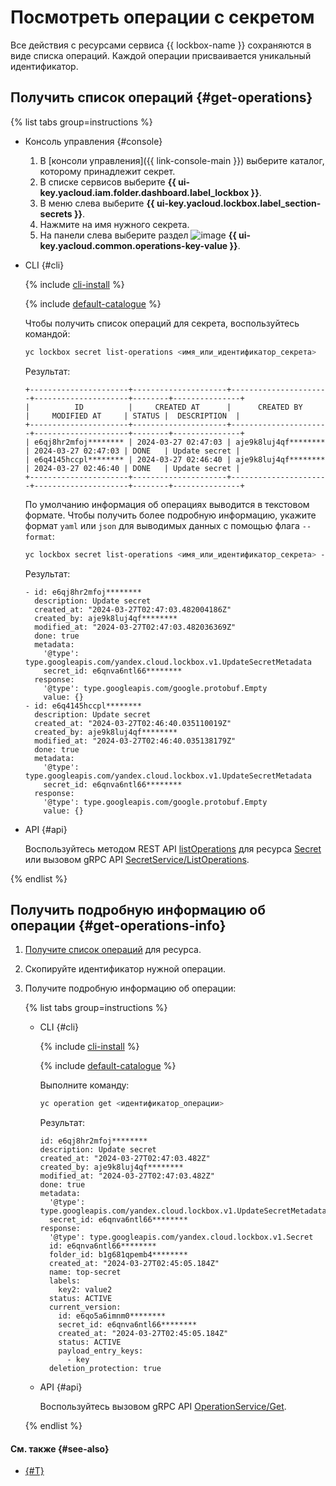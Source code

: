 # Посмотреть операции с секретом

Все действия с ресурсами сервиса {{ lockbox-name }} сохраняются в виде списка операций. Каждой операции присваивается уникальный идентификатор.

## Получить список операций {#get-operations}

{% list tabs group=instructions %}

- Консоль управления {#console}

    1. В [консоли управления]({{ link-console-main }}) выберите каталог, которому принадлежит секрет.
    1. В списке сервисов выберите **{{ ui-key.yacloud.iam.folder.dashboard.label_lockbox }}**.
    1. В меню слева выберите **{{ ui-key.yacloud.lockbox.label_section-secrets }}**.
    1. Нажмите на имя нужного секрета.
    1. На панели слева выберите раздел ![image](../../_assets/operations.svg) **{{ ui-key.yacloud.common.operations-key-value }}**.

- CLI {#cli}

  {% include [cli-install](../../_includes/cli-install.md) %}

  {% include [default-catalogue](../../_includes/default-catalogue.md) %}

  Чтобы получить список операций для секрета, воспользуйтесь командой:

  ```bash
  yc lockbox secret list-operations <имя_или_идентификатор_секрета>
  ```

  Результат:

  ```text
  +----------------------+---------------------+----------------------+---------------------+--------+---------------+
  |          ID          |     CREATED AT      |      CREATED BY      |     MODIFIED AT     | STATUS |  DESCRIPTION  |
  +----------------------+---------------------+----------------------+---------------------+--------+---------------+
  | e6qj8hr2mfoj******** | 2024-03-27 02:47:03 | aje9k8luj4qf******** | 2024-03-27 02:47:03 | DONE   | Update secret |
  | e6q4145hccpl******** | 2024-03-27 02:46:40 | aje9k8luj4qf******** | 2024-03-27 02:46:40 | DONE   | Update secret |
  +----------------------+---------------------+----------------------+---------------------+--------+---------------+
  ```

  По умолчанию информация об операциях выводится в текстовом формате. Чтобы получить более подробную информацию, укажите формат `yaml` или `json` для выводимых данных с помощью флага `--format`:

  ```bash
  yc lockbox secret list-operations <имя_или_идентификатор_секрета> --format yaml
  ```

  Результат:

  ```text
  - id: e6qj8hr2mfoj********
    description: Update secret
    created_at: "2024-03-27T02:47:03.482004186Z"
    created_by: aje9k8luj4qf********
    modified_at: "2024-03-27T02:47:03.482036369Z"
    done: true
    metadata:
      '@type': type.googleapis.com/yandex.cloud.lockbox.v1.UpdateSecretMetadata
      secret_id: e6qnva6ntl66********
    response:
      '@type': type.googleapis.com/google.protobuf.Empty
      value: {}
  - id: e6q4145hccpl********
    description: Update secret
    created_at: "2024-03-27T02:46:40.035110019Z"
    created_by: aje9k8luj4qf********
    modified_at: "2024-03-27T02:46:40.035138179Z"
    done: true
    metadata:
      '@type': type.googleapis.com/yandex.cloud.lockbox.v1.UpdateSecretMetadata
      secret_id: e6qnva6ntl66********
    response:
      '@type': type.googleapis.com/google.protobuf.Empty
      value: {}
  ```

- API {#api}

  Воспользуйтесь методом REST API [listOperations](../api-ref/Secret/listOperations.md) для ресурса [Secret](../api-ref/Secret/index.md) или вызовом gRPC API [SecretService/ListOperations](../api-ref/grpc/Secret/listOperations.md).

{% endlist %}

## Получить подробную информацию об операции {#get-operations-info}

1. [Получите список операций](#get-operations) для ресурса.
1. Скопируйте идентификатор нужной операции.
1. Получите подробную информацию об операции:

    {% list tabs group=instructions %}

    - CLI {#cli}

      {% include [cli-install](../../_includes/cli-install.md) %}

      {% include [default-catalogue](../../_includes/default-catalogue.md) %}

      Выполните команду:

      ```bash
      yc operation get <идентификатор_операции>
      ```

      Результат:

      ```text
      id: e6qj8hr2mfoj********
      description: Update secret
      created_at: "2024-03-27T02:47:03.482Z"
      created_by: aje9k8luj4qf********
      modified_at: "2024-03-27T02:47:03.482Z"
      done: true
      metadata:
        '@type': type.googleapis.com/yandex.cloud.lockbox.v1.UpdateSecretMetadata
        secret_id: e6qnva6ntl66********
      response:
        '@type': type.googleapis.com/yandex.cloud.lockbox.v1.Secret
        id: e6qnva6ntl66********
        folder_id: b1g681qpemb4********
        created_at: "2024-03-27T02:45:05.184Z"
        name: top-secret
        labels:
          key2: value2
        status: ACTIVE
        current_version:
          id: e6qo5a6imnm0********
          secret_id: e6qnva6ntl66********
          created_at: "2024-03-27T02:45:05.184Z"
          status: ACTIVE
          payload_entry_keys:
            - key
        deletion_protection: true
      ```

    - API {#api}

      Воспользуйтесь вызовом gRPC API [OperationService/Get](../api-ref/grpc/Operation/get.md).

    {% endlist %}

#### См. также {#see-also}

* [{#T}](../../api-design-guide/concepts/about-async.md)
